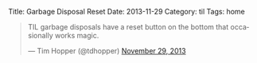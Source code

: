 Title: Garbage Disposal Reset
Date: 2013-11-29
Category: til
Tags: home


<blockquote class="twitter-tweet" data-lang="en"><p lang="en" dir="ltr">TIL garbage disposals have a reset button on the bottom that occasionally works magic.</p>&mdash; Tim Hopper (@tdhopper) <a href="https://twitter.com/tdhopper/status/406404381077037056">November 29, 2013</a></blockquote>
<script async src="//platform.twitter.com/widgets.js" charset="utf-8"></script>